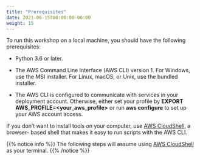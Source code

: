 ```yaml
---
title: "Prerequisites"
date: 2021-06-15T00:00:00-00:00
weight: 15
---
```

To run this workshop on a local machine, you should have the following prerequisites:

* Python 3.6 or later.

* The AWS Command Line Interface (AWS CLI) version 1. For Windows, use the MSI
installer. For Linux, macOS, or Unix, use the bundled installer.

* The AWS CLI is configured to communicate with services in your deployment account.
Otherwise, either set your profile by **EXPORT AWS_PROFILE=<your_aws_profile>**
or run **aws configure** to set up your AWS account access.

If you don’t want to install tools on your computer, use [AWS CloudShell](https://console.aws.amazon.com/cloudshell/home), a browser-
based shell that makes it easy to run scripts with the AWS CLI.

{{% notice info %}}
The following steps will assume using [AWS CloudShell](https://console.aws.amazon.com/cloudshell/home) as your terminal.
{{% /notice %}}
